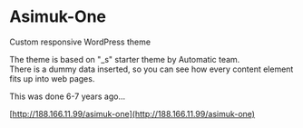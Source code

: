 # Asimuk-One
Custom responsive WordPress theme

The theme is based on "_s" starter theme by Automatic team.  
There is a dummy data inserted, so you can see how every content element fits up into web pages.  

This was done 6-7 years ago...

[http://188.166.11.99/asimuk-one](http://188.166.11.99/asimuk-one)
